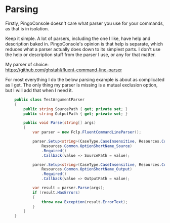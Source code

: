 # Parsing
Firstly, PingoConsole doesn't care what parser you use for your commands, as that is in isolation.

Keep it simple.  A lot of parsers, including the one I like, have help and description baked in.  PingoConsole's opinion is that help is separate, which reduces what a parser actually does down to its simplest parts.  I don't use the help or description stuff from the parser I use, or any for that matter.  

My parser of choice:  
https://github.com/ghstahl/fluent-command-line-parser

For most everything I do the below parsing example is about as complicated as I get.  The only thing my parser is missing is a mutual exclusion option, but I will add that when I need it.

```c#  
    public class TestArgumentParser
    {
        public string SourcePath { get; private set; }
        public string OutputPath { get; private set; }

        public void Parse(string[] args)
        {
            var parser = new Fclp.FluentCommandLineParser();

            parser.Setup<string>(CaseType.CaseInsensitive, Resources.Common.OptionLongName_Source,
                Resources.Common.OptionShortName_Source)
                .Required()
                .Callback(value => SourcePath = value);

            parser.Setup<string>(CaseType.CaseInsensitive, Resources.Common.OptionLongName_Output,
                Resources.Common.OptionShortName_Output)
                .Required()
                .Callback(value => OutputPath = value);

            var result = parser.Parse(args);
            if (result.HasErrors)
            {
                throw new Exception(result.ErrorText);
            }
        }
    }
```


